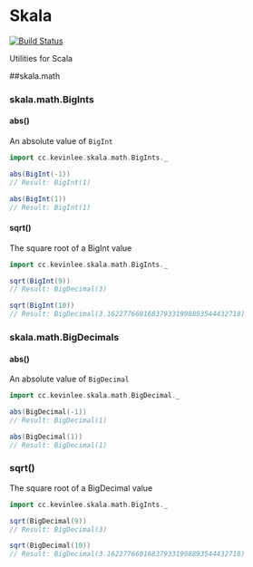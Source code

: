 Skala
=====
[![Build Status](https://travis-ci.org/Kevin-Lee/skala.svg)](https://travis-ci.org/Kevin-Lee/skala)

Utilities for Scala

##skala.math

### skala.math.BigInts
#### abs()
An absolute value of `BigInt`

```scala
import cc.kevinlee.skala.math.BigInts._

abs(BigInt(-1))
// Result: BigInt(1)

abs(BigInt(1))
// Result: BigInt(1)
```

#### sqrt()
The square root of a BigInt value

```scala
import cc.kevinlee.skala.math.BigInts._

sqrt(BigInt(9))
// Result: BigDecimal(3)

sqrt(BigInt(10))
// Result: BigDecimal(3.162277660168379331998893544432718)
```


### skala.math.BigDecimals
#### abs()
An absolute value of `BigDecimal`

```scala
import cc.kevinlee.skala.math.BigDecimal._

abs(BigDecimal(-1))
// Result: BigDecimal(1)

abs(BigDecimal(1))
// Result: BigDecimal(1)
```

### sqrt()
The square root of a BigDecimal value

```scala
import cc.kevinlee.skala.math.BigInts._

sqrt(BigDecimal(9))
// Result: BigDecimal(3)

sqrt(BigDecimal(10))
// Result: BigDecimal(3.162277660168379331998893544432718)
```